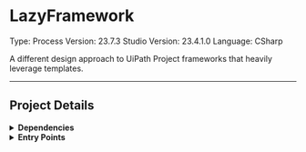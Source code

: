 # LazyFramework
Type: Process
Version: 23.7.3
Studio Version: 23.4.1.0
Language: CSharp

A different design approach to UiPath Project frameworks that heavily leverage templates.

<hr />

## Project Details
<details>
    <summary>
    <b>Dependencies</b>
    </summary>

| Name | Version |
|  --- | ---  |
| Cronos | 0.7.1 |
| UiPath.Excel.Activities | 2.20.1 |
| UiPath.Form.Activities | 2.0.3 |
| UiPath.FormActivityLibrary | 2.0.5 |
| UiPath.Mail.Activities | 1.20.2 |
| UiPath.System.Activities | 23.4.3 |
| UiPath.Testing.Activities | 23.4.1 |


</details>
<details>
    <summary>
    <b>Entry Points</b>
    </summary>

- Dispatcher.xaml


</details>